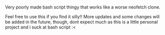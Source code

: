 Very poorly made bash script thingy that works like a worse neofetch clone.

Feel free to use this if you find it silly!!
More updates and some changes will be added in the future, though, dont expect much as this is a little personal project and i suck at bash script :<
